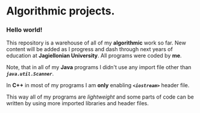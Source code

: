 # Algorithmic projects.

### Hello world!

This repository is a warehouse of all of my **algorithmic** work so far. New content will be added as I progress and dash through next years of education at **Jagiellonian University**. All programs were coded by **me**.

Note, that in all of my **Java** programs I didn't use
any import file other than **_`java.util.Scanner`_**.

In **C++** in most of my programs I am **only** enabling **_`<iostream>`_** header file.

This way all of my programs are *lightweight* and some parts of code can be written by using more imported libraries and header files.
